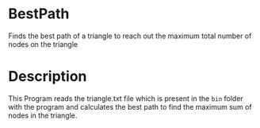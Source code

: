 # BestPath
Finds the best path of a triangle to reach out the maximum total number of nodes on the triangle
# Description
This Program reads the triangle.txt file which is present in the `bin` folder with the program 
and calculates the best path to find the maximum sum of nodes in the triangle.

